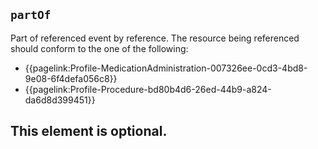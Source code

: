 ## `partOf`
Part of referenced event by reference. The resource being referenced should conform to the one of the following:

- {{pagelink:Profile-MedicationAdministration-007326ee-0cd3-4bd8-9e08-6f4defa056c8}}
- {{pagelink:Profile-Procedure-bd80b4d6-26ed-44b9-a824-da6d8d399451}}

This element is optional.
---
